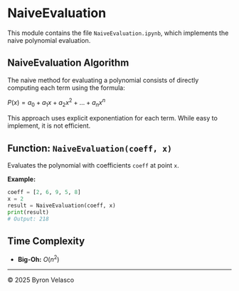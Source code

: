 # **NaiveEvaluation**

This module contains the file `NaiveEvaluation.ipynb`, which implements the naive polynomial evaluation.

## **NaiveEvaluation Algorithm**

The naive method for evaluating a polynomial consists of directly computing each term using the formula:

$P(x) = a_0 + a_1 x + a_2 x^2 + \dots + a_n x^n$

This approach uses explicit exponentiation for each term. While easy to implement, it is not efficient.

## **Function:** `NaiveEvaluation(coeff, x)`

Evaluates the polynomial with coefficients `coeff` at point `x`.

**Example:**
```python
coeff = [2, 6, 9, 5, 8]
x = 2
result = NaiveEvaluation(coeff, x)
print(result)
# Output: 218
```

## **Time Complexity**

- **Big-Oh:** $O(n^2)$

---

© 2025 Byron Velasco